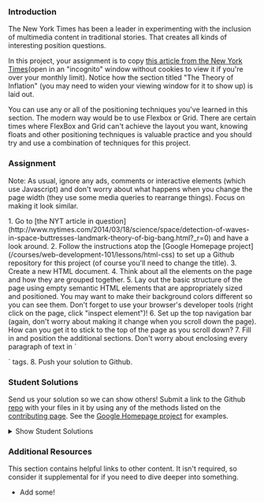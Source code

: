 ### Introduction

The New York Times has been a leader in experimenting with the inclusion of multimedia content in traditional stories.  That creates all kinds of interesting position questions.

In this project, your assignment is to copy [this article from the New York Times](http://www.nytimes.com/2014/03/18/science/space/detection-of-waves-in-space-buttresses-landmark-theory-of-big-bang.html?_r=0)(open in an "incognito" window without cookies to view it if you're over your monthly limit).  Notice how the section titled "The Theory of Inflation" (you may need to widen your viewing window for it to show up) is laid out.

You can use any or all of the positioning techniques you've learned in this section. The modern way would be to use Flexbox or Grid. There are certain times where FlexBox and Grid can't achieve the layout you want, knowing floats and other positioning techniques is valuable practice and you should try and use a combination of techniques for this project.

### Assignment
Note: As usual, ignore any ads, comments or interactive elements (which use Javascript) and don't worry about what happens when you change the page width (they use some media queries to rearrange things).  Focus on making it look similar.

<div class="lesson-content__panel" markdown="1">
1. Go to [the NYT article in question](http://www.nytimes.com/2014/03/18/science/space/detection-of-waves-in-space-buttresses-landmark-theory-of-big-bang.html?_r=0) and have a look around.
2. Follow the instructions atop the [Google Homepage project](/courses/web-development-101/lessons/html-css) to set up a Github repository for this project (of course you'll need to change the title).
3. Create a new HTML document.
4. Think about all the elements on the page and how they are grouped together.
5. Lay out the basic structure of the page using empty semantic HTML elements that are appropriately sized and positioned.  You may want to make their background colors different so you can see them.  Don't forget to use your browser's developer tools (right click on the page, click "inspect element")!
6. Set up the top navigation bar (again, don't worry about making it change when you scroll down the page).  How can you get it to stick to the top of the page as you scroll down?
7. Fill in and position the additional sections.  Don't worry about enclosing every paragraph of text in `<p>` tags.
8. Push your solution to Github.
</div>

### Student Solutions
Send us your solution so we can show others! Submit a link to the Github [repo](https://github.com/TheOdinProject/curriculum/blob/master/html_css/project_positioning.md) with your files in it by using any of the methods listed on the [contributing page](http://github.com/TheOdinProject/curriculum/blob/master/contributing.md).  See the [Google Homepage project](/courses/web-development-101/lessons/html-css) for examples.

<details markdown="block">
  <summary> Show Student Solutions </summary>

* Add your solution below this line!
* [Gabriel's Solution](https://github.com/gabytzubaws/nyt_article_odin) - [View in Browser](https://gabytzubaws.github.io/nyt_article_odin/)
* [Kevin Vuong's solution](https://github.com/fffear/positioning_and_floating_elements) - [View in browser](https://fffear.github.io/positioning_and_floating_elements/)
* [Lucila Pastore's Solution](https://github.com/lucilapastore/new-york-times-clone) - [View in browser](https://lucilapastore.github.io/new-york-times-clone/)
* [Solodov's solution](https://github.com/solodov-dev/top-nyt) - [View in browser](https://solodov-dev.github.io/top-nyt/)
* [David Tan's solution](https://github.com/davecmd/NYT-space-article-replica) - [View in browser](https://davecmd.github.io/NYT-space-article-replica/)
* [Jitendra Rathore's solution](https://github.com/jitendrrathore/positioning-and-floating-elements) - [View in browser](https://jitendrrathore.github.io/positioning-and-floating-elements)
* [Carmine Grossi's solution](https://github.com/cgrossi/odin-project-positioning-project) - [View in browser](https://cgrossi.github.io/odin-project-positioning-project/)
* [Sampajanno's solution](https://github.com/Sampajanno/floating-positioning) - [View in browser](https://sampajanno.github.io/floating-positioning/)
* [bcikota's solution](https://github.com/bcikota/the_NYT_article) - [View in browser](https://bcikota.github.io/the_NYT_article/)
* [Ohlie's solution](https://github.com/lco1220/nyt_article) - [View in browser](https://lco1220.github.io/nyt_article/)
* [Bola Buari's solution](https://github.com/bolah2009/nyt-clone) - [View in browser](https://bolah2009.github.io/nyt-clone/)
* [Jason McKee's solution](https://github.com/jttmckee/nyt-pretend.git) - [View in browser](https://jttmckee.github.io/nyt-pretend/index.html)
* [Ricala's solution](https://github.com/Ricala/NYT-article-clone) - [View in browser](https://ricala.github.io/NYT-article-clone/)
* [Bojo's solution](https://github.com/BojoZahariev/NY_Times_article) - [View in browser](https://bojozahariev.github.io/NY_Times_article/)
* [ARaut9's solution](https://github.com/ARaut9/nyt_Article_clone) - [View in browser](https://araut9.github.io/nyt_Article_clone/)
* [N00bG1rl's solution](https://github.com/N00bG1rl/article) - [View in browser](https://n00bg1rl.github.io/article/)
* [Max Garber's solution](https://github.com/bubblebooy/Odin-HTML5andCSS3) - [View In Browser](https://bubblebooy.github.io/Odin-HTML5andCSS3/detection-of-waves-in-space-buttresses-landmark-theory-of-big-bang.html)
* [Bojana Karakacev's solution](https://github.com/bojana12/positions-and-floats-css) - [View In Browser](https://bojana12.github.io/positions-and-floats-css/)
* [Chris MacSwan's solution](https://github.com/cmacswan07/nyt-article) - [View In Browser](https://cmacswan07.github.io/nyt-article/index.html)
* [Javier Machin's solution](https://github.com/Javier-Machin/NYT-article) - [View In Browser](https://javier-machin.github.io/NYT-article/)
* [Qin's solution](https://github.com/hyathynth/NYT_article) - [View In Browser](https://hyathynth.github.io/NYT_article/)
* [Yakherder's solution](https://github.com/yakherder614/NYT-clone) - [View In Browser](https://yakherder614.github.io/NYT-clone/)
* [SarfrazAnjum's solution](https://github.com/SarfrazAnjum/TOP_Positioning-and-Floating-Elements) - [View In Browser](https://sarfrazanjum.github.io/TOP_Positioning-and-Floating-Elements/)
* [nmac's solution](https://github.com/nmacawile/new-york-times-layout) - [Preview](https://htmlpreview.github.io/?https://github.com/nmacawile/new-york-times-layout/blob/master/index.html)
* [Henry Kirya's solution](https://github.com/harrika/nyt) - [View in Browser](https://harrika.github.io/nyt/)
* [walnutdust's solution](https://github.com/walnutdust/new-york-times) - [View in Browser](https://walnutdust.github.io/new-york-times/)
* [theghall's solution](https://github.com/theghall/odin-nyt) - [View in Browser](https://theghall.github.io/odin-nyt/)
* [Jmooree30's solution](https://github.com/jmooree30/new-york-times) - [View in Browser](https://jmooree30.github.io/new-york-times/)
* [Jonathan Yiv's solution](https://github.com/JonathanYiv/nytimes-article-page) - [View in Browser](https://jonathanyiv.github.io/nytimes-article-page/)
* [holdercp's solution](https://github.com/holdercp/nyt-layout) - [View in Browser](https://holdercp.github.io/nyt-layout/)
* [yilmazgunalp's Solution](https://github.com/yilmazgunalp/nyt) - [View in Browser](https://yilmazgunalp.github.io/nyt/)
* [Jeff's Solution](https://github.com/jmbothe/nyt-article) - [View in Browser](https://jmbothe.github.io/nyt-article/)
* [Andrew's solution](https://github.com/andrewr224/ny_times) - [View in browser](https://andrewr224.github.io/ny_times/)
* [Axel’s solution](https://github.com/afuh/new-york-times) - [View in browser](https://afuh.github.io/new-york-times/)
* [Jan Pilik's solution](https://github.com/Vjii/new_york_times_project) - [View in browser](https://vjii.github.io/new_york_times_project/)
* [Rhys B's solution](https://github.com/105ron/nyt-article) - [View in browser](https://105ron.github.io/nyt-article/)
* [Pawel R's solution](https://github.com/PawelRokosz/PositioningElements) - [View in browser](https://htmlpreview.github.io/?https://github.com/PawelRokosz/PositioningElements/blob/master/index.html)
* [Shouvik Roy's solution](https://github.com/royshouvik/newyorktimes) - [View in browser](http://htmlpreview.github.io/?https://github.com/royshouvik/newyorktimes/blob/master/index.html)
* [Meher Chandan's solution](https://github.com/meherchandan/NewYorkTimes) - [View in browser](http://htmlpreview.github.io/?https://github.com/meherchandan/NewYorkTimes/blob/master/index.html)
* [Artur Janik's solution](https://github.com/ArturJanik/ProjectNYT) - [View in browser](http://htmlpreview.github.io/?https://github.com/ArturJanik/ProjectNYT/blob/master/index2.html)
* [Ryan Jordan's solution](https://github.com/krjordan/odin-project/tree/master/nyt-project) - [View in browser](http://htmlpreview.github.io/?https://github.com/krjordan/odin-project/tree/master/nyt-project/index.html)
* [Frank Peelen's solution](https://github.com/FrankPeelen/New-York-Times-CSS) - [View in browser](https://rawgit.com/FrankPeelen/New-York-Times-CSS/master/detection-of-waves-in-space-buttresses-landmark-theory-of-big-bang.html)
* [AyeSea's solution](https://github.com/AyeSea/nytimes-css) - [View in browser](https://htmlpreview.github.io/?https://github.com/AyeSea/nytimes-css/blob/master/index.html)
* [Dominik Stodolny's solution](https://github.com/dstodolny/nyt-article) - [View in browser](https://htmlpreview.github.io/?https://github.com/dstodolny/nyt-article/blob/master/index.html)
* [AtActionPark's solution](https://github.com/AtActionPark/odin_positioning_and_floating_elements) - [View in browser](https://htmlpreview.github.io/?https://github.com/AtActionPark/odin_positioning_and_floating_elements/blob/master/main.html)
* [Voreny's Solution](https://github.com/Gelio/nyt-news-layout) - [View in browser](http://gelio.github.io/nyt-news-layout/)
* [Dusan Milosavljevic's Solution](https://github.com/dusanmilosavljevic1624/Project-Positioning-Elements-) - [View in browser](http://dusanmilosavljevic1624.github.io/Project-Positioning-Elements-/)
* [Noman Karim's Solution](https://github.com/nomankarim/newyorktimes) - [View in browser](http://htmlpreview.github.io/?https://github.com/nomankarim/newyorktimes/blob/master/index.html)
* [Patrick Mallee's Solution](https://github.com/patmallee/nytimes) - [view in browser](http://htmlpreview.github.io/?https://github.com/patmallee/nytimes/blob/master/index.html)
* [Cameron Kelley's Solution](https://github.com/cameronjkelley/the_odin_project/tree/master/html5_css3/ny-times) - [view in browser](https://htmlpreview.github.io/?https://github.com/cameronjkelley/the_odin_project/blob/master/html5_css3/ny-times/index.html)
* [Luke Walker's Solution](https://github.com/ubershibs/odin-html-css/tree/master/nytimes) - [View in browser](https://htmlpreview.github.io/?https://github.com/ubershibs/odin-html-css/blob/master/nytimes/index.html)
* [Miguel Herrera's solution](https://github.com/migueloherrera/nytimes) - [View in Browser](http://htmlpreview.github.io/?https://github.com/migueloherrera/nytimes/blob/master/index.html)
* [srashidi's solution](https://github.com/srashidi/The_Odin_Project/tree/master/HTML5%20and%20CSS3/Positioning_Elements/nyt-article) - [View in Browser](http://htmlpreview.github.io/?https://github.com/srashidi/The_Odin_Project/blob/master/HTML5%20and%20CSS3/Positioning_Elements/nyt-article/article.html)
* [J-kaizen's solution](https://github.com/J-kaizen/TheOdinProject/tree/master/HTML_CSS/positioning_elements) - [View in browser](http://htmlpreview.github.io/?https://github.com/J-kaizen/TheOdinProject/blob/master/HTML_CSS/positioning_elements/index.html)
* [csrail's solution](https://github.com/csrail/nytimes-mock) - [View in browser](https://rawgit.com/csrail/nytimes-mock/master/article.html)
* [Shala Qweghen's solution](https://github.com/ShalaQweghen/nyt-clone) - [View in browser](https://rawgit.com/ShalaQweghen/nyt-clone/master/index.html)
* [David Chapman's solution](https://github.com/davidchappy/odin_training_projects/tree/master/html-positioning-elements) - [View in browser](https://davidchappy.github.io/ny-times-html/)
* [Charles Harries's solution](https://github.com/charlesharries/new_york_times) - [Check it in browser](https://htmlpreview.github.io/?https://github.com/charlesharries/new_york_times/blob/master/index.html)
* [Flint Mayers's solution](https://github.com/FlintMayers/The_New_York_Times_project) - [Check it in browser](https://flintmayers.github.io/The_New_York_Times_project/)
* [Sophia Wu's solution](https://github.com/SophiaLWu) - [View in browser](https://sophialwu.github.io/NY-times-article-clone/)
* [Daunenok's solution](https://github.com/daunenok/new-york) - [View in browser](https://daunenok.github.io/new-york/)
* [Austin's solution](https://github.com/CouchofTomato/ny-times-clone)
* [Adonias Dantas's solution](https://github.com/adoniasdantas/ny-article) - [View in browser](https://adoniasdantas.github.io/ny-article/)
* [Beth Rathbone's solution](https://github.com/bethrath/ny-times-article) - [View in browser](http://htmlpreview.github.io/?https://github.com/bethrath/ny-times-article/blob/master/index.html)
* [Husein's solution](https://github.com/hosghf/new-york-times-articl-html-css) - [View in browser](https://htmlpreview.github.io/?https://github.com/hosghf/new-york-times-articl-html-css/blob/master/index.html)
* [Paul McGarry's solution](https://github.com/thiswillhavetodo/nyt-article) - [View in browser](https://thiswillhavetodo.github.io/nyt-article/)
* [DV's solution](https://github.com/dvislearning/odin-nyt-article) - [View in browser](http://htmlpreview.github.io/?https://github.com/dvislearning/odin-nyt-article/blob/master/detection-of-waves-in-space-buttresses-landmark-theory-of-big-bang.html)
* [Francisco Carlos's solution](https://github.com/fcarlosdev/nyt-project) - [View in browser](https://fcarlosdev.github.io/nyt-project/)
* [Mike Smith's solution](https://github.com/MikeSS281986/New-York-Times-Snippet) - [View in browser](https://mikess281986.github.io/New-York-Times-Snippet/)
* [Elena's solution](https://github.com/elena-sam/nytimes-clone) - [View in browser](elena-sam.github.io/nytimes-clone)
* [Punnadittr's solution](https://github.com/punnadittr/nyt-article) - [View in browser](https://punnadittr.github.io/nyt-article/)
* [aznafro's solution](https://github.com/aznafro/nytarticle) - [View in browser](https://aznafro.github.io/nytarticle/)
* [Areeba's solution](https://github.com/AREEBAISHTIAQ/NYT-article) - [View in browser](https://areebaishtiaq.github.io/NYT-article/)
* [Taylor J's solution](https://github.com/taylorjohannsen/nytmockup) - [View in browser](https://taylorjohannsen.github.io/nytmockup/)
* [Ghassan's solution](https://github.com/GT001/TOP-NYT-Article) - [View in browser](https://gt001.github.io/TOP-NYT-Article/)
* [bchalman's solution](https://github.com/bchalman/NYT-positioning-practice) - [View in browser](https://bchalman.github.io/NYT-positioning-practice/)
* [Doris's solution](https://github.com/dsmchen/nyt-article) - [view in browser](https://dsmchen.github.io/nyt-article/)
* [Kelvin Liang's solution](https://github.com/kelvin8773/NYT-Clone-Page) - [View in browser](https://kelvin8773.github.io/NYT-Clone-Page/)
* [Antonio Marcos's solution](https://github.com/AMarcosCastelo/NYT-clone-page) - [View in browser](https://amarcoscastelo.github.io/NYT-clone-page/)
* [Carlos Del Real's and Gabriela Cruz's Solution](https://github.com/ViriCruz/positioning-and-floating-elements) - [View in Browser](https://viricruz.github.io/positioning-and-floating-elements/)
* [Halkim's Solution](https://github.com/halkim44/nytimes-article-rebuild) - [View in Browser](https://halkim44.github.io/nytimes-article-rebuild/)

</details>

### Additional Resources
This section contains helpful links to other content. It isn't required, so consider it supplemental for if you need to dive deeper into something.

* Add some!
